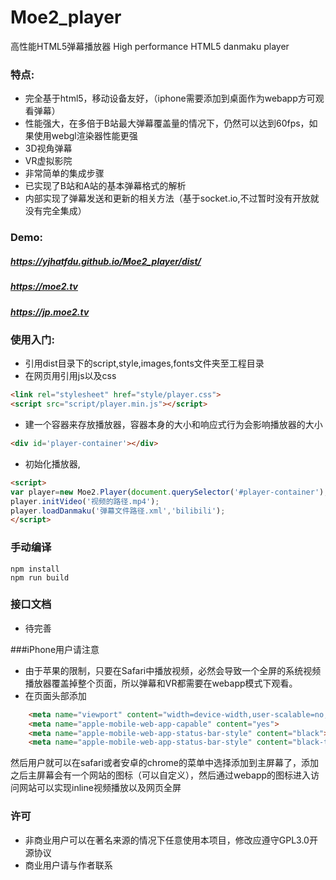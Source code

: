 # Moe2_player
高性能HTML5弹幕播放器 High performance HTML5 danmaku player

### 特点:
- 完全基于html5，移动设备友好，（iphone需要添加到桌面作为webapp方可观看弹幕）
- 性能强大，在多倍于B站最大弹幕覆盖量的情况下，仍然可以达到60fps，如果使用webgl渲染器性能更强
- 3D视角弹幕
- VR虚拟影院
- 非常简单的集成步骤
- 已实现了B站和A站的基本弹幕格式的解析
- 内部实现了弹幕发送和更新的相关方法（基于socket.io,不过暂时没有开放就没有完全集成）

### Demo:
##### https://yjhatfdu.github.io/Moe2_player/dist/
##### https://moe2.tv
##### https://jp.moe2.tv

###  使用入门:
- 引用dist目录下的script,style,images,fonts文件夹至工程目录
- 在网页用引用js以及css
``` html
<link rel="stylesheet" href="style/player.css">
<script src="script/player.min.js"></script>
```
- 建一个容器来存放播放器，容器本身的大小和响应式行为会影响播放器的大小
``` html
<div id='player-container'></div>
```
- 初始化播放器,
```html
<script>
var player=new Moe2.Player(document.querySelector('#player-container'),'可选的视频标题');
player.initVideo('视频的路径.mp4');
player.loadDanmaku('弹幕文件路径.xml','bilibili');
</script>
```
### 手动编译
```shell
npm install
npm run build
```

### 接口文档
- 待完善

###iPhone用户请注意
- 由于苹果的限制，只要在Safari中播放视频，必然会导致一个全屏的系统视频播放器覆盖掉整个页面，所以弹幕和VR都需要在webapp模式下观看。
- 在页面头部添加
```html
    <meta name="viewport" content="width=device-width,user-scalable=no,initial-scale=1,maximum-scale=1">
    <meta name="apple-mobile-web-app-capable" content="yes">
    <meta name="apple-mobile-web-app-status-bar-style" content="black">
    <meta name="apple-mobile-web-app-status-bar-style" content="black-translucent" >
```
然后用户就可以在safari或者安卓的chrome的菜单中选择添加到主屏幕了，添加之后主屏幕会有一个网站的图标（可以自定义），然后通过webapp的图标进入访问网站可以实现inline视频播放以及网页全屏

### 许可
- 非商业用户可以在著名来源的情况下任意使用本项目，修改应遵守GPL3.0开源协议
- 商业用户请与作者联系

